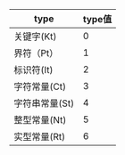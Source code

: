 | type           | type值 |
| -------------- | ------ |
| 关键字(Kt)     | 0      |
| 界符（Pt）     | 1      |
| 标识符(It)     | 2      |
| 字符常量(Ct)   | 3      |
| 字符串常量(St) | 4      |
| 整型常量(Nt)   | 5      |
| 实型常量(Rt)   | 6      |


